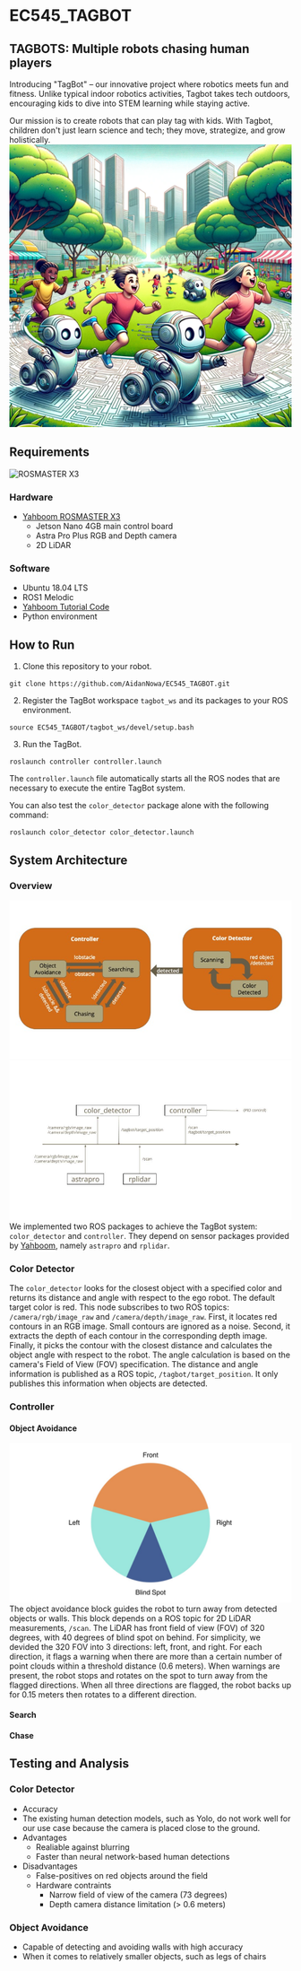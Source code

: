 # EC545_TAGBOT
## TAGBOTS: Multiple robots chasing human players

Introducing "TagBot" – our innovative project where robotics meets fun and fitness. Unlike typical indoor robotics activities, Tagbot takes tech outdoors, encouraging kids to dive into STEM learning while staying active.

Our mission is to create robots that can play tag with kids. With Tagbot, children don't just learn science and tech; they move, strategize, and grow holistically.
![An image of robots and kids playing the game of tag in a park](images/tagbots.png)

## Requirements
![ROSMASTER X3](https://category.yahboom.net/cdn/shop/products/X3-1_1100x.jpg?v=1667216898)
### Hardware
* [Yahboom ROSMASTER X3](https://category.yahboom.net/products/rosmaster-x3)
  * Jetson Nano 4GB main control board
  * Astra Pro Plus RGB and Depth camera
  * 2D LiDAR
### Software
* Ubuntu 18.04 LTS
* ROS1 Melodic
* [Yahboom Tutorial Code](https://github.com/YahboomTechnology/ROSMASTERX3)
* Python environment

## How to Run
1. Clone this repository to your robot.
  ```
  git clone https://github.com/AidanNowa/EC545_TAGBOT.git
  ```
2. Register the TagBot workspace `tagbot_ws` and its packages to your ROS environment.
  ```
  source EC545_TAGBOT/tagbot_ws/devel/setup.bash
  ```
3. Run the TagBot.
  ```
  roslaunch controller controller.launch
  ```
  The `controller.launch` file automatically starts all the ROS nodes that are necessary to execute the entire TagBot system.
  
  You can also test the `color_detector` package alone with the following command:
  ```
  roslaunch color_detector color_detector.launch
  ```

## System Architecture
### Overview
![High-Level Finite State Machine](images/high_level_diagram.jpg)
![ROS nodes and topics](images/ros_nodes.jpg)
We implemented two ROS packages to achieve the TagBot system: `color_detector` and `controller`. They depend on sensor packages provided by [Yahboom](https://github.com/YahboomTechnology/ROSMASTERX3), namely `astrapro` and `rplidar`.

### Color Detector
The `color_detector` looks for the closest object with a specified color  and returns its distance and angle with respect to the ego robot. The default target color is red. This node subscribes to two ROS topics: `/camera/rgb/image_raw` and `/camera/depth/image_raw`. First, it locates red contours in an RGB image. Small contours are ignored as a noise. Second, it extracts the depth of each contour in the corresponding depth image. Finally, it picks the contour with the closest distance and calculates the object angle with respect to the robot. The angle calculation is based on the camera's Field of View (FOV) specification. The distance and angle information is published as a ROS topic, `/tagbot/target_position`. It only publishes this information when objects are detected.

### Controller

#### Object Avoidance
![LiDAR Field of View](/images/lidar_fov.jpg)
The object avoidance block guides the robot to turn away from detected objects or walls. This block depends on a ROS topic for 2D LiDAR measurements, `/scan`. The LiDAR has front field of view (FOV) of 320 degrees, with 40 degrees of blind spot on behind. For simplicity, we devided the 320 FOV into 3 directions: left, front, and right. For each direction, it flags a warning when there are more than a certain number of point clouds within a threshold distance (0.6 meters). When warnings are present, the robot stops and rotates on the spot to turn away from the flagged directions. When all three directions are flagged, the robot backs up for 0.15 meters then rotates to a different direction.

#### Search

#### Chase


## Testing and Analysis
### Color Detector
* Accuracy
* The existing human detection models, such as Yolo, do not work well for our use case because the camera is placed close to the ground.
* Advantages
  * Realiable against blurring
  * Faster than neural network-based human detections
* Disadvantages
  * False-positives on red objects around the field
  * Hardware contraints
    * Narrow field of view of the camera (73 degrees)
    * Depth camera distance limitation (> 0.6 meters)

### Object Avoidance
* Capable of detecting and avoiding walls with high accuracy
* When it comes to relatively smaller objects, such as legs of chairs